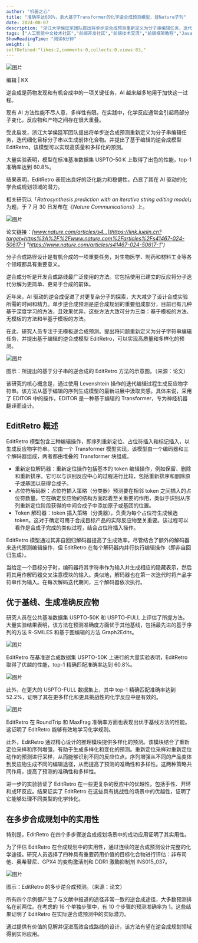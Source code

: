 ```yaml
---
author: "机器之心"
title: "准确率达608%，浙大基于Transformer的化学逆合成预测模型，登Nature子刊"
date: 2024-08-07
description: "浙江大学侯廷军团队提出将单步逆合成预测重新定义为分子串编辑任务，迭代细化目标分子串以生成前体化合物。并提出了基于编辑的逆合成模型 EditRetro，该模型可以实现高质量和多样化的预测。"
tags: ["人工智能中文技术社区","前端开发社区","前端技术交流","前端框架教程","JavaScript 学习资源","CSS 技巧与最佳实践","HTML5 最新动态","前端工程师职业发展","开源前端项目","前端技术趋势"]
ShowReadingTime: "阅读6分钟"
weight: 1
selfDefined:"likes:2,comments:0,collects:0,views:83,"
---
```

![图片](/images/jueJin/f16f823b36704da.png)

编辑 | KX

逆合成是药物发现和有机合成中的一项关键任务，AI 越来越多地用于加快这一过程。

现有 AI 方法性能不尽人意，多样性有限。在实践中，化学反应通常会引起局部分子变化，反应物和产物之间存在很大重叠。

受此启发，浙江大学侯廷军团队提出将单步逆合成预测重新定义为分子串编辑任务，迭代细化目标分子串以生成前体化合物。并提出了基于编辑的逆合成模型 EditRetro，该模型可以实现高质量和多样化的预测。

大量实验表明，模型在标准基准数据集 USPTO-50 K 上取得了出色的性能，top-1 准确率达到 60.8%。

结果表明，EditRetro 表现出良好的泛化能力和稳健性，凸显了其在 AI 驱动的化学合成规划领域的潜力。

相关研究以「_Retrosynthesis prediction with an iterative string editing model_」为题，于 7 月 30 日发布在《_Nature Communications_》上。

![图片](/images/jueJin/6e72f8682ab841d.png)

论文链接：_[www.nature.com/articles/s4…](https://link.juejin.cn?target=https%3A%2F%2Fwww.nature.com%2Farticles%2Fs41467-024-50617-1 "https://www.nature.com/articles/s41467-024-50617-1")_

分子合成路径设计是有机合成的一项重要任务，对生物医学、制药和材料工业等各个领域都具有重要意义。

逆合成分析是开发合成路线最广泛使用的方法。它包括使用已建立的反应将分子迭代分解为更简单、更易于合成的前体。

近年来，AI 驱动的逆合成促进了对更复杂分子的探索，大大减少了设计合成实验所需的时间和精力。单步逆合成预测是逆合成规划的重要组成部分，目前已有几种基于深度学习的方法，且效果优异。这些方法大致可分为三类：基于模板的方法、无模板的方法和半基于模板的方法。

在此，研究人员专注于无模板逆合成预测。提出将问题重新定义为分子字符串编辑任务，并提出基于编辑的逆合成模型 EditRetro，可以实现高质量和多样化的预测。

![图片](/images/jueJin/373e2914eff6412.png)

图示：所提出的基于分子串的逆合成的 EditRetro 方法的示意图。（来源：论文）

该研究的核心概念是，通过使用 Levenshtein 操作的迭代编辑过程生成反应物字符串。该方法从基于编辑的序列生成模型的最新进展中汲取灵感。具体来说，采用了 EDITOR 中的操作，EDITOR 是一种基于编辑的 Transformer，专为神经机器翻译而设计。

**EditRetro 概述**
----------------

EditRetro 模型包含三种编辑操作，即序列重新定位、占位符插入和标记插入，以生成反应物字符串。它由一个 Transformer 模型实现，该模型由一个编码器和三个解码器组成，两者都由堆叠的 Transformer 块组成。

*   重新定位解码器：重新定位操作包括基本的 token 编辑操作，例如保留、删除和重新排序。它可以与识别反应中心的过程进行比较，包括重新排序和删除原子或基团以获得合成子。
*   占位符解码器：占位符插入策略（分类器）预测要在相邻 token 之间插入的占位符数量。它在确定反应物的结构方面起着至关重要的作用，类似于识别从序列重新定位阶段获得的中间合成子中添加原子或基团的位置。
*   Token 解码器：token 插入策略（分类器），负责为每个占位符生成候选 token。这对于确定可用于合成目标产品的实际反应物至关重要。该过程可以看作是合成子完成的类似过程，结合占位符插入操作。

EditRetro 模型通过其非自回归解码器提高了生成效率。尽管结合了额外的解码器来迭代预测编辑操作，但 EditRetro 在每个解码器内并行执行编辑操作（即非自回归生成）。

当给定一个目标分子时，编码器将其字符串作为输入并生成相应的隐藏表示，然后将其用作解码器交叉注意模块的输入。类似地，解码器也在第一次迭代时将产品字符串作为输入。在每次解码迭代期间，三个解码器依次执行。

**优于基线、生成准确反应物**
----------------

研究人员在公共基准数据集 USPTO-50K 和 USPTO-FULL 上评估了所提方法。大量实验结果表明，该方法在预测准确度方面优于其他基线，包括最先进的基于序列的方法 R-SMILES 和基于图编辑的方法 Graph2Edits。

![图片](/images/jueJin/6130c29dbd15493.png)

EditRetro 在基准逆合成数据集 USPTO-50K 上进行的大量实验表明，EditRetro 取得了优越的性能，top-1 精确匹配准确率达到 60.8%。

![图片](/images/jueJin/dec3c61840d8486.png)

此外，在更大的 USPTO-FULL 数据集上，其中 top-1 精确匹配准确率达到 52.2%，证明了其在更多样化和更具挑战性的化学反应中是有效的。

![图片](/images/jueJin/09c09ff52e11405.png)

EditRetro 在 RoundTrip 和 MaxFrag 准确率方面也表现出优于基线方法的性能。这证明了 EditRetro 能够有效地学习化学规则。

此外，EditRetro 通过精心设计的推理模块提供多样化的预测。该模块结合了重新定位采样和序列增强，有助于生成多样化和变化的预测。重新定位采样对重新定位动作的预测进行采样，从而能够识别不同的反应位点。序列增强从不同的产品变体到反应物生成不同的编辑途径，从而提高了预测的准确性和多样性。这两种策略共同作用，提高了预测的准确性和多样性。

进一步的实验验证了 EditRetro 在一些更复杂的反应中的优越性，包括手性、开环和成环反应。结果证实了 EditRetro 在这些具有挑战性的场景中的优越性，证明了它能够处理不同类型的化学转化。

**在多步合成规划中的实用性**
----------------

特别是，EditRetro 在四个多步骤逆合成规划场景中的成功应用证明了其实用性。

为了评估 EditRetro 在合成规划中的实用性，通过连续的逆合成预测设计完整的化学途径。研究人员选择了四种具有重要药用价值的目标化合物进行评估：非布司他、奥希替尼、GPX4 的变构激活剂和 DDR1 激酶抑制剂 INS015\_037。

![图片](/images/jueJin/29ed47a769e9412.png)

图示：EditRetro 的多步逆合成预测。（来源：论文）

所有四个示例都产生了与文献中报道的途径非常一致的逆合成途径，大多数预测排名在前两位。在考虑的 16 个单独步骤中，有 10 个步骤的预测准确率为 1。这些结果证明了 EditRetro 在实际逆合成预测中的实际潜力。

通过提供有价值的见解并促进高效合成路线的设计，该方法有望在逆合成规划领域得到实际应用。